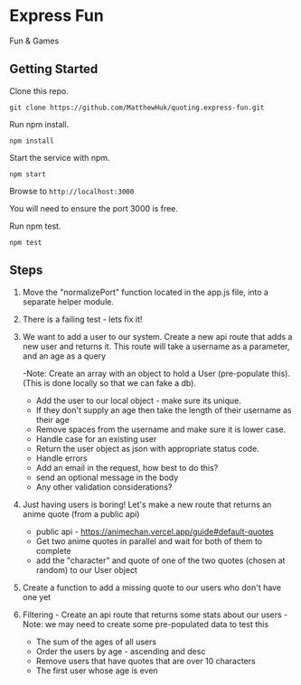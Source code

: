 # Express Fun

Fun & Games

## Getting Started


Clone this repo.

`git clone https://github.com/MatthewHuk/quoting.express-fun.git`


Run npm install.

```
npm install
```

Start the service with npm. 
```
npm start
```

Browse to `http://localhost:3000`

You will need to ensure the port 3000 is free.

Run npm test.
```
npm test
```

## Steps

1. Move the "normalizePort" function located in the app.js file, into a separate helper module.

2. There is a failing test - lets fix it!

3. We want to add a user to our system.  Create a new api route that adds a new user and returns it.
   This route will take a username as a parameter, and an age as a query
    
    -Note: Create an array with an object to hold a User (pre-populate this).  (This is done locally so that we can fake a db).
    * Add the user to our local object - make sure its unique.
    * If they don't supply an age then take the length of their username as their age
    * Remove spaces from the username and make sure it is lower case.
    * Handle case for an existing user
    * Return the user object as json with appropriate status code.
    * Handle errors
    * Add an email in the request, how best to do this?
    * send an optional message in the body
    * Any other validation considerations?

4. Just having users is boring!  Let's make a new route that returns an anime quote (from a public api)
    * public api - https://animechan.vercel.app/guide#default-quotes
    * Get two anime quotes in parallel and wait for both of them to complete
    * add the "character" and quote of one of the two quotes (chosen at random) to our User object

5. Create a function to add a missing quote to our users who don't have one yet
   
6. Filtering - Create an api route that returns some stats about our users
   -Note: we may need to create some pre-populated data to test this
   * The sum of the ages of all users
   * Order the users by age - ascending and desc
   * Remove users that have quotes that are over 10 characters
   * The first user whose age is even
